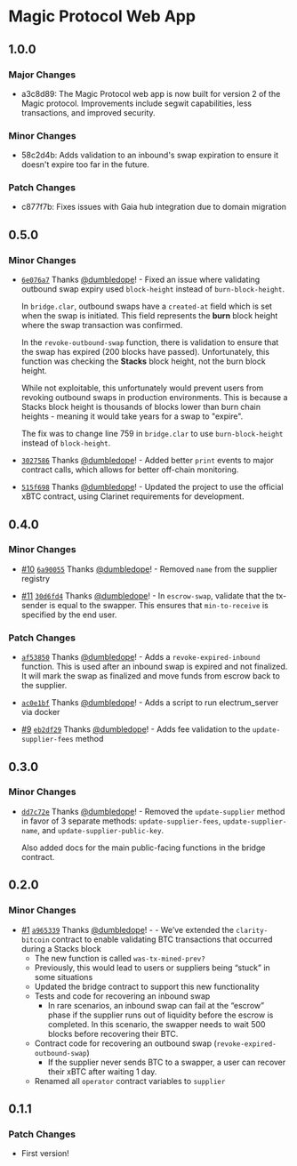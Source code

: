 # Magic Protocol Web App

## 1.0.0

### Major Changes

- a3c8d89: The Magic Protocol web app is now built for version 2 of the Magic protocol. Improvements include segwit capabilities, less transactions, and improved security.

### Minor Changes

- 58c2d4b: Adds validation to an inbound's swap expiration to ensure it doesn't expire too far in the future.

### Patch Changes

- c877f7b: Fixes issues with Gaia hub integration due to domain migration

## 0.5.0

### Minor Changes

- [`6e076a7`](https://github.com/magicstx/magic-protocol/commit/6e076a7d503e61199ed7c426f1682c8c1edccdc9) Thanks [@dumbledope](https://github.com/dumbledope)! - Fixed an issue where validating outbound swap expiry used `block-height` instead of `burn-block-height`.

  In `bridge.clar`, outbound swaps have a `created-at` field which is set when the swap is initiated. This field represents the **burn** block height where the swap transaction was confirmed.

  In the `revoke-outbound-swap` function, there is validation to ensure that the swap has expired (200 blocks have passed). Unfortunately, this function was checking the **Stacks** block height, not the burn block height.

  While not exploitable, this unfortunately would prevent users from revoking outbound swaps in production environments. This is because a Stacks block height is thousands of blocks lower than burn chain heights - meaning it would take years for a swap to "expire".

  The fix was to change line 759 in `bridge.clar` to use `burn-block-height` instead of `block-height`.

* [`3027586`](https://github.com/magicstx/magic-protocol/commit/3027586805ec3e0eb73230dcce7e77da7cbfcd9f) Thanks [@dumbledope](https://github.com/dumbledope)! - Added better `print` events to major contract calls, which allows for better off-chain monitoring.

- [`515f698`](https://github.com/magicstx/magic-protocol/commit/515f698fbfe88e49e9621ff2ad6b83006f8af473) Thanks [@dumbledope](https://github.com/dumbledope)! - Updated the project to use the official xBTC contract, using Clarinet requirements for development.

## 0.4.0

### Minor Changes

- [#10](https://github.com/magicstx/magic-protocol/pull/10) [`6a90055`](https://github.com/magicstx/magic-protocol/commit/6a90055fe41b0faaf575a32c1ecce92551f34a1b) Thanks [@dumbledope](https://github.com/dumbledope)! - Removed `name` from the supplier registry

* [#11](https://github.com/magicstx/magic-protocol/pull/11) [`30d6fd4`](https://github.com/magicstx/magic-protocol/commit/30d6fd42134371e98615b9eb5c07223652151be4) Thanks [@dumbledope](https://github.com/dumbledope)! - In `escrow-swap`, validate that the tx-sender is equal to the swapper. This ensures that `min-to-receive` is specified by the end user.

### Patch Changes

- [`af53850`](https://github.com/magicstx/magic-protocol/commit/af53850bcf2b67308fae0a36189da29fdecc9424) Thanks [@dumbledope](https://github.com/dumbledope)! - Adds a `revoke-expired-inbound` function. This is used after an inbound swap is expired and not finalized. It will mark the swap as finalized and move funds from escrow back to the supplier.

* [`ac0e1bf`](https://github.com/magicstx/magic-protocol/commit/ac0e1bfd4574252fa4830ee9627a1690048982a4) Thanks [@dumbledope](https://github.com/dumbledope)! - Adds a script to run electrum_server via docker

- [#9](https://github.com/magicstx/magic-protocol/pull/9) [`eb2df29`](https://github.com/magicstx/magic-protocol/commit/eb2df2917b2c2b373dbdad8898541b33fad94580) Thanks [@dumbledope](https://github.com/dumbledope)! - Adds fee validation to the `update-supplier-fees` method

## 0.3.0

### Minor Changes

- [`dd7c72e`](https://github.com/magicstx/magic-protocol/commit/dd7c72ef3bf21dcc7f545ed7acbd952b9f72b0bc) Thanks [@dumbledope](https://github.com/dumbledope)! - Removed the `update-supplier` method in favor of 3 separate methods: `update-supplier-fees`, `update-supplier-name`, and `update-supplier-public-key`.

  Also added docs for the main public-facing functions in the bridge contract.

## 0.2.0

### Minor Changes

- [#1](https://github.com/magicstx/magic-protocol/pull/1) [`a965339`](https://github.com/magicstx/magic-protocol/commit/a96533936e0bd5cc72c4e412d14ad257e01bba49) Thanks [@dumbledope](https://github.com/dumbledope)! - - We’ve extended the `clarity-bitcoin` contract to enable validating BTC transactions that occurred during a Stacks block
  - The new function is called `was-tx-mined-prev?`
  - Previously, this would lead to users or suppliers being “stuck” in some situations
  - Updated the bridge contract to support this new functionality
  - Tests and code for recovering an inbound swap
    - In rare scenarios, an inbound swap can fail at the “escrow” phase if the supplier runs out of liquidity before the escrow is completed. In this scenario, the swapper needs to wait 500 blocks before recovering their BTC.
  - Contract code for recovering an outbound swap (`revoke-expired-outbound-swap`)
    - If the supplier never sends BTC to a swapper, a user can recover their xBTC after waiting 1 day.
  - Renamed all `operator` contract variables to `supplier`

## 0.1.1

### Patch Changes

- First version!
